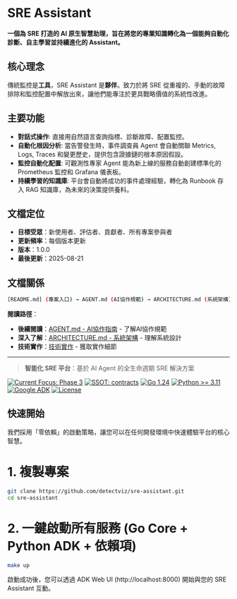 # SRE Assistant

**一個為 SRE 打造的 AI 原生智慧助理，旨在將您的專業知識轉化為一個能夠自動化診斷、自主學習並持續進化的 Assistant。**

## 核心理念

傳統監控是**工具**，SRE Assistant 是**夥伴**。致力於將 SRE 從重複的、手動的故障排除和監控配置中解放出來，讓他們能專注於更具戰略價值的系統性改進。

## 主要功能

* **對話式操作**: 直接用自然語言查詢指標、診斷故障、配置監控。  
* **自動化根因分析**: 當告警發生時，事件調查員 Agent 會自動關聯 Metrics, Logs, Traces 和變更歷史，提供包含證據鏈的根本原因假設。  
* **監控自動化配置**: 可觀測性專家 Agent 能為新上線的服務自動創建標準化的 Prometheus 監控和 Grafana 儀表板。  
* **持續學習的知識庫**: 平台會自動將成功的事件處理經驗，轉化為 Runbook 存入 RAG 知識庫，為未來的決策提供養料。

## 文檔定位

- **目標受眾**：新使用者、評估者、貢獻者、所有專案參與者
- **更新頻率**：每個版本更新
- **版本**：1.0.0
- **最後更新**：2025-08-21

## 文檔關係

```bash
[README.md] (專案入口) → AGENT.md (AI協作規範) → ARCHITECTURE.md (系統架構) → SPEC.md (技術規格) → TASKS.md (開發任務)
```

**閱讀路徑**：
- **後續閱讀**：[AGENT.md - AI協作指南](AGENT.md#ai協作原則) - 了解AI協作規範
- **深入了解**：[ARCHITECTURE.md - 系統架構](ARCHITECTURE.md#系統架構設計) - 理解系統設計
- **技術實作**：[技術實作](SPEC.md#技術棧現狀) - 獲取實作細節

---

> **智能化 SRE 平台**：基於 AI Agent 的全生命週期 SRE 解決方案

[![Current Focus: Phase 3](https://img.shields.io/badge/focus-Phase%203%20Postmortem-blue)](./ARCHITECTURE.md)
[![SSOT: contracts](https://img.shields.io/badge/SSOT-contracts-0A84FF)](./contracts)
[![Go 1.24](https://img.shields.io/badge/Go-1.24-00ADD8?logo=go)](#)
[![Python >= 3.11](https://img.shields.io/badge/Python-%3E%3D%203.11-3776AB?logo=python)](#)
[![Google ADK](https://img.shields.io/badge/Google%20ADK-v1.11.0%20aligned-4285F4?logo=google)](https://google.github.io/adk-docs/)
[![License](https://img.shields.io/badge/license-MIT-blue)](./LICENSE)

## 快速開始

我們採用「零依賴」的啟動策略，讓您可以在任何開發環境中快速體驗平台的核心智慧。

# 1. 複製專案

```bash
git clone https://github.com/detectviz/sre-assistant.git  
cd sre-assistant
```

# 2. 一鍵啟動所有服務 (Go Core + Python ADK + 依賴項)

```bash
make up
```

啟動成功後，您可以透過 ADK Web UI (http://localhost:8000) 開始與您的 SRE Assistant 互動。
